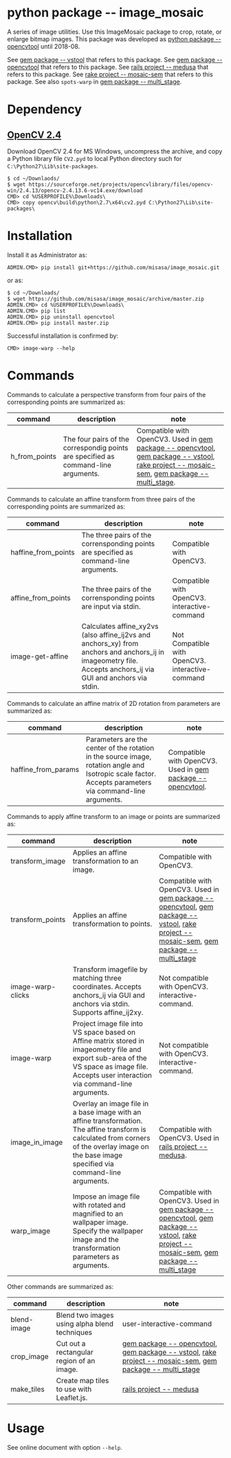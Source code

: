 # python package -- image_mosaic

A series of image utilities.  Use this ImageMosaic package to crop, rotate, or
enlarge bitmap images.  This package was developed as [python package
-- opencvtool](https://gitlab.misasa.okayama-u.ac.jp/pythonpackage/opencvtool)
until 2018-08.

See [gem package -- vstool](https://gitlab.misasa.okayama-u.ac.jp/gems/vstool) that refers to this package.
See [gem package -- opencvtool](https://gitlab.misasa.okayama-u.ac.jp/gems/opencvtool) that refers to this package.
See [rails project -- medusa](https://github.com/misasa/medusa) that refers to this package.
See [rake project -- mosaic-sem](https://gitlab.misasa.okayama-u.ac.jp/DREAM/mosaic-sem) that refers to this package.
See also `spots-warp` in [gem package -- multi_stage](https://gitlab.misasa.okayama-u.ac.jp/gems/multi_stage).

# Dependency

## [OpenCV 2.4](https://opencv.org/releases.html)

Download OpenCV 2.4 for MS Windows, uncompress the archive, and copy a Python library file `CV2.pyd` to local Python directory such for `C:\Python27\Lib\site-packages`.

    $ cd ~/Downlaods/
    $ wget https://sourceforge.net/projects/opencvlibrary/files/opencv-win/2.4.13/opencv-2.4.13.6-vc14.exe/download
    CMD> cd %USERPROFILE%\Downloads\
    CMD> copy opencv\build\python\2.7\x64\cv2.pyd C:\Python27\Lib\site-packages\

# Installation

Install it as Administrator as:

    ADMIN.CMD> pip install git+https://github.com/misasa/image_mosaic.git

or as:

    $ cd ~/Downloads/
    $ wget https://github.com/misasa/image_mosaic/archive/master.zip
    ADMIN.CMD> cd %USERPROFILE%\Downloads\
    ADMIN.CMD> pip list
    ADMIN.CMD> pip uninstall opencvtool
    ADMIN.CMD> pip install master.zip

Successful installation is confirmed by:

    CMD> image-warp --help

# Commands

Commands to calculate a perspective transform from four pairs of the corresponding points are summarized as:

| command             | description                                                                            | note |
| ------------------- | -------------------------------------------------------------------------------------- | ---- |
| h_from_points       |The four pairs of the correspondig points are specified as command-line arguments.|Compatible with OpenCV3. Used in [gem package -- opencvtool](https://gitlab.misasa.okayama-u.ac.jp/gems/opencvtool), [gem package -- vstool](https://gitlab.misasa.okayama-u.ac.jp/gems/vstool), [rake project -- mosaic-sem](https://gitlab.misasa.okayama-u.ac.jp/DREAM/mosaic-sem), [gem package -- multi_stage](https://gitlab.misasa.okayama-u.ac.jp/gems/multi_stage).|

Commands to calculate an affine transform from three pairs of the corresponding points are summarized as:

| command             | description                                                                            | note |
| ------------------- | -------------------------------------------------------------------------------------- | ---- |
| haffine_from_points |The three pairs of the corrensponding points are specified as command-line arguments.|Compatible with OpenCV3.|
| affine_from_points  |The three pairs of the corrensponding points are input via stdin.        |Compatible with OpenCV3.  interactive-command|
| image-get-affine    |Calculates affine_xy2vs (also affine_ij2vs and anchors_xy) from anchors and anchors_ij in imageometry file. Accepts anchors_ij via GUI and anchors via stdin. | Not Compatible with OpenCV3. interactive-command|


Commands to calculate an affine matrix of 2D rotation from parameters are summarized as:

| command             | description                                                                            | note |
| ------------------- | -------------------------------------------------------------------------------------- | ---- |
| haffine_from_params | Parameters are the center of the rotation in the source image, rotation angle and Isotropic scale factor. Accepts parameters via command-line arguments.|Compatible with OpenCV3. Used in [gem package -- opencvtool](https://gitlab.misasa.okayama-u.ac.jp/gems/opencvtool).|

Commands to apply affine transform to an image or points are summarized as:

| command             | description                                                                            | note |
| ------------------- | -------------------------------------------------------------------------------------- | ---- |
| transform_image     | Applies an affine transformation to an image.                                                               |Compatible with OpenCV3.      |
| transform_points    | Applies an affine transformation to points.                                                            |Compatible with OpenCV3. Used in [gem package -- opencvtool](https://gitlab.misasa.okayama-u.ac.jp/gems/opencvtool), [gem package -- vstool](https://gitlab.misasa.okayama-u.ac.jp/gems/vstool), [rake project -- mosaic-sem](https://gitlab.misasa.okayama-u.ac.jp/DREAM/mosaic-sem), [gem package -- multi_stage](https://gitlab.misasa.okayama-u.ac.jp/gems/multi_stage)|
| image-warp-clicks   | Transform imagefile by matching three coordinates. Accepts anchors_ij via GUI and anchors via stdin.  Supports affine_ij2xy.                                      | Not compatible with OpenCV3. interactive-command.    |
| image-warp          | Project image file into VS space based on Affine matrix stored in imageometry file and export sub-area of the VS space as image file. Accepts user interaction via command-line arguments.    |Not compatible with OpenCV3. interactive-command.     |
| image_in_image      | Overlay an image file in a base image with an affine transformation. The affine transform is calculated from corners of the overlay image on the base image specified via command-line arguments.|Compatible with OpenCV3. Used in [rails project -- medusa](https://github.com/misasa/medusa).|
| warp_image          | Impose an image file with rotated and magnified to an wallpaper image. Specify the wallpaper image and the transformation parameters as arguments.                         |Compatible with OpenCV3. Used in [gem package -- opencvtool](https://gitlab.misasa.okayama-u.ac.jp/gems/opencvtool), [gem package -- vstool](https://gitlab.misasa.okayama-u.ac.jp/gems/vstool), [rake project -- mosaic-sem](https://gitlab.misasa.okayama-u.ac.jp/DREAM/mosaic-sem), [gem package -- multi_stage](https://gitlab.misasa.okayama-u.ac.jp/gems/multi_stage)|

Other commands are summarized as:

| command             | description                                                                            | note |
| ------------------- | -------------------------------------------------------------------------------------- | ---- |
| blend-image         | Blend two images using alpha blend techniques                                          | user-interactive-command     |
| crop_image          | Cut out a rectangular region of an image.|[gem package -- opencvtool](https://gitlab.misasa.okayama-u.ac.jp/gems/opencvtool), [gem package -- vstool](https://gitlab.misasa.okayama-u.ac.jp/gems/vstool),  [rake project -- mosaic-sem](https://gitlab.misasa.okayama-u.ac.jp/DREAM/mosaic-sem), [gem package -- multi_stage](https://gitlab.misasa.okayama-u.ac.jp/gems/multi_stage)|
| make_tiles          | Create map tiles to use with Leaflet.js.                   |[rails project -- medusa](https://github.com/misasa/medusa)|


# Usage

See online document with option `--help`.
